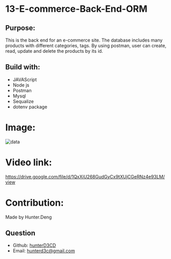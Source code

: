 # 13-E-commerce-Back-End-ORM
## Purpose:

 This is the back end for an e-commerce site. The database includes many products with different categories, tags. By using postman, user can create, read, update and delete the products by its id. 

## Build with:

- JAVAScript
- Node js
- Postman
- Mysql
- Sequalize
- dotenv package

# Image:
![data](https://user-images.githubusercontent.com/82790906/127800982-cf4a8d7a-56c9-4e4b-8f81-0d556dadbe2d.PNG)

# Video link:
https://drive.google.com/file/d/1QxXiU268GudGyCx9tXUjCGeRNz4e93LM/view

# Contribution:

Made by Hunter.Deng

## Question
  * Github: [hunterD3CD](https://github.com/hunterD3CD)
  * Email: hunterd3c@gmail.com 
